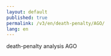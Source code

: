 ```yaml
---
layout: default
published: true
permalink: /v3/en/death-penalty/AGO/
lang: en
---
```


death-penalty analysis AGO
